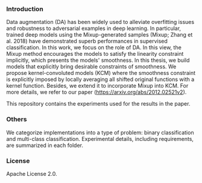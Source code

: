 ### Introduction

Data augmentation (DA) has been widely used to alleviate overfitting issues and robustness to adversarial examples in deep learning. 
In particular, trained deep models using the  Mixup-generated samples (Mixup; Zhang et al. 2018) have demonstrated superb performances in supervised classification.
In this work, we focus on the role of DA. In this view, the Mixup method encourages the models to satisfy the linearity constraint implicitly, which presents the models' smoothness. In this thesis, we build models that explicitly bring desirable constraints of smoothness. 
We propose kernel-convoluted models (KCM) where the smoothness constraint is explicitly imposed by locally averaging all shifted original functions with a kernel function.
Besides, we extend it to incorporate Mixup into KCM. For more details, we refer to our paper (https://arxiv.org/abs/2012.02521v2). 

This repository contains the experiments used for the results in the paper.


### Others

We categorize implementations into a type of problem: binary classification and multi-class classification. 
Experimental details, including requirements, are summarized in each folder. 


### License

Apache License 2.0.

